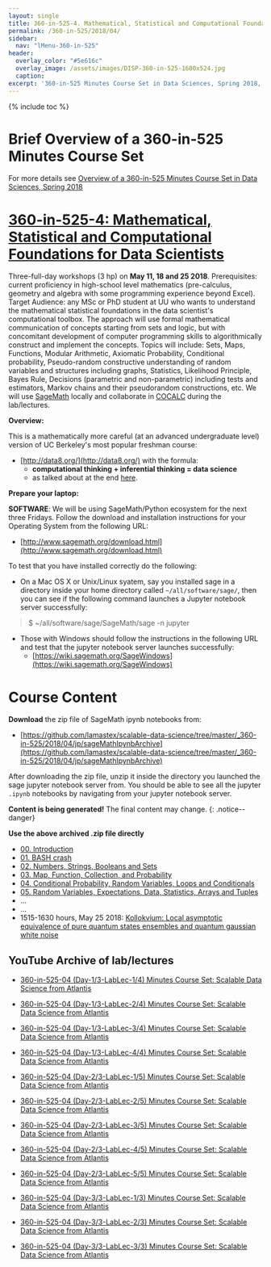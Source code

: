 ```yaml
---
layout: single
title: 360-in-525-4. Mathematical, Statistical and Computational Foundations for Data Scientists
permalink: /360-in-525/2018/04/
sidebar:
  nav: "lMenu-360-in-525"
header:
  overlay_color: "#5e616c"
  overlay_image: /assets/images/DISP-360-in-525-1600x524.jpg
  caption: 
excerpt: '360-in-525 Minutes Course Set in Data Sciences, Spring 2018, Uppsala -- Learn data sciences from domain experts and its mathematical foundations while getting your hands dirty with real data.<br /><br /><br />{::nomarkdown}<iframe style="display: inline-block;" src="https://ghbtns.com/github-btn.html?user=lamastex&repo=scalable-data-science&type=star&count=true&size=large" frameborder="0" scrolling="0" width="160px" height="30px"></iframe> <iframe style="display: inline-block;" src="https://ghbtns.com/github-btn.html?user=lamastex&repo=scalable-data-science&type=fork&count=true&size=large" frameborder="0" scrolling="0" width="158px" height="30px"></iframe>{:/nomarkdown}'
---
```

{% include toc %}

# Brief Overview of a 360-in-525 Minutes Course Set
 
For more details see [Overview of a 360-in-525 Minutes Course Set in Data Sciences, Spring 2018](https://lamastex.github.io/scalable-data-science/360-in-525/2018/) 



<html>
  <head>
    <script type="text/javascript" src="https://www.gstatic.com/charts/loader.js"></script>
    <script type="text/javascript">
      google.charts.load('current', {packages:["orgchart"]});
      google.charts.setOnLoadCallback(drawChart);

      function drawChart() {
        var data = new google.visualization.DataTable();
        data.addColumn('string', 'CourseName');
        data.addColumn('string', 'Prereq');
        data.addColumn('string', 'CourseTip');

        // For each orgchart box, provide the name, coursename, coursedate and coursetip to show.
        data.addRows([
          [{v:'360-in-525-1', f:'360-in-525-1: Intro to Apache Spark for Data Scientists (1 hp)<div style="color:red; font-style:italic">On April 20 2018</div>'},
           '', 'This is a one-full-day workshop (1 hp) on April 20 2018 on Apache Spark, one of the most widely used open-source and commercially friendly software for analysing big data in industry and academia.'],
          [{v:'360-in-525-2', f:'360-in-525-2: Social Media and Big Data (2 hp) <div style="color:red; font-style:italic">On April 26 and 27 2018</div>'},
           '360-in-525-1', 'This is a two-full-days workshop (2 hp) on April 26-27 2018. Prerequisites: 360-in-525-1 or ‘Introduction to data Science (the Fall 2017 course)’. The first day will be an introduction to the domain by Professor Simon Lindgren, a digital sociologist from Umea and the second day will build towards making one’s own twitter experimental designs in real-time. We will formalise notions like the Where Am I? Operator in a given population ideological tree or forest of retweet networks and try digesting gdelt global news streams with embeddings and models, if time permits.'],
          [{v:'360-in-525-3', f:'360-in-525-3: Geospatial Analytics and Big Data (2 hp) <div style="color:red; font-style:italic">On May 3 and 4 2018</div>'},
           '360-in-525-1', 'This is a two-full-days workshop (2 hp) on May 3-4 2018. Prerequisites: 360-in-525-1 or ‘Introduction to data Science’. The first day will be done by domain experts from Uppsala University’s Department of Social and Economic Geography in order to introduce the basic problems and datasets of the field with hands-on lab tutorials in non-distributed geospatial analytics. The second day will be on distributed geospatial analytics over real datasets that can be scaled to petabytes (syllabus is jointly designed with experts in London’s big data industry).'],
          [{v: '360-in-525-5', f:'360-in-525-5: Population Genetics and Big Data (1 hp) <div style="color:red; font-style:italic">On May 31 2018</div>'}, 
           '360-in-525-4', 'One-full-day workshops (1 hp) on **May 31 2018**. The first half will be on the basic theories in current population genetics and genomics. The second half will use ADAM and possibly Hail over Apache Spark. Prerequisites are 360-in-525-4 or equivalent and 360-in-525-1 or ‘Introduction to data Science’. It is possible to get 2hp by doing a supervised project.'],
          [{v:'360-in-525-4', f:'360-in-525-4: Mathematical, Statistical and Computational Foundations for Data Scientists (3 hp) <div style="color:red; font-style:italic">On May 11, 18 and 25 2018</div>'}, 
           '', 'Three-full-day workshops (3 hp) on May 11, 18 and 25 2018. Prerequisites: current proficiency in high-school level mathematics (pre-calculus, geometry and algebra with some programming experience beyond Excel). Target Audience: any MSc or PhD student at UU who wants to understand the mathematical statistical foundations in the data scientist’s computational toolbox. The approach will use formal mathematical communication of concepts starting from sets and logic, but with concomitant development of computer programming skills to algorithmically construct and implement the concepts. Topics will include: Sets, Maps, Functions, Modular Arithmetic, Axiomatic Probability, Conditional probability, Pseudo-random constructive understanding of random variables and structures including graphs, Statistics, Likelihood Principle, Bayes Rule, Decisions (parametric and non-parametric) including tests and estimators, Markov chains and their pseudorandom constructions, etc. We will use SageMath locally and collaborate in COCALC during the lab/lectures.'],
[{v: '360-in-525-0', f: '360-in-525-0: Mathematical Statistical Learning Theory Series; An L1 View (1 hp) <div style="color:red; font-style:italic">On June 1 2018</div>'},
         '','This course will introduce a PhD student in mathematics or mathematical statistics to one of the fundamental problems at the very core of various probabilistic theories of decision-making. We will mainly focus on the relation between the combinatorial geometric complexity of the (sigma) algebras of a simple measurable space and the rates of convergence of empirical measures over them in one of the simplest posable decision problems – nonparametric density estimation of an unknown density f in L1 based on finitely many observations drawn independently from it, but without making any mathematical compromise whatsoever, and thereby giving the so-called universal performance guarantee. This course was given in another form at CMAP, Ecole Polytechnique, Palaiseau, France for PhD students in mathematics there. Students in Geometry and Combinatorial probability as well as analysis may find this course insightful for their own research, as one of the basic theorems involves the combined use of several unique inequalities in a specific partial order of implications. The emphasis will involve constructive mathematics and perhaps delve into tree arithmetics towards such decision with universal performance guarantees along with their combinatorial, algebraic and analytic properties if time permits. Unfortunately such guarantees are not available for big data sets and may be necessary for being able to impose legal requirements and standards on automated decision-making systems.']
        ]);

        // Create the chart.
        var chart = new google.visualization.OrgChart(document.getElementById('chart_div'));
        // Draw the chart, setting the allowHtml option to true for the tooltips.
        chart.draw(data, {allowHtml:true});
      }
   </script>
    </head>
  <body>
    <div id="chart_div"></div>
  </body>
</html>


# [360-in-525-4: Mathematical, Statistical and Computational Foundations for Data Scientists](https://lamastex.github.io/scalable-data-science/360-in-525/2018/04/)
 
Three-full-day workshops (3 hp) on **May 11, 18 and 25 2018**. Prerequisites: current proficiency in high-school level mathematics (pre-calculus, geometry and algebra with some programming experience beyond Excel). Target Audience: any MSc or PhD student at UU who wants to understand the mathematical statistical foundations in the data scientist's computational toolbox. The approach will use formal mathematical communication of concepts starting from sets and logic, but with concomitant development of computer programming skills to algorithmically construct and implement the concepts. Topics will include: Sets, Maps, Functions, Modular Arithmetic, Axiomatic Probability, Conditional probability, Pseudo-random constructive understanding of random variables and structures including graphs, Statistics, Likelihood Principle, Bayes Rule, Decisions (parametric and non-parametric) including tests and estimators, Markov chains and their pseudorandom constructions, etc. We will use [SageMath](http://www.sagemath.org/) locally and collaborate in [COCALC](https://cocalc.com/) during the lab/lectures.

**Overview:**

This is a mathematically more careful (at an advanced undergraduate level) version of UC Berkeley's most popular freshman course:
 - [http://data8.org/](http://data8.org/) with the formula:
   - **computational thinking + inferential thinking  = data science** 
   - as talked about at the end [here](https://www.youtube.com/watch?v=ggq7HiDO0OU).


**Prepare your laptop:** 

**SOFTWARE**: We will be using SageMath/Python ecosystem for the next three Fridays. 
Follow the download and installation instructions for your Operating System from the following URL:

- [http://www.sagemath.org/download.html](http://www.sagemath.org/download.html)

To test that you have installed correctly do the following:

- On a Mac OS X or Unix/Linux syatem, say you installed sage in a directory inside your home directory called `~/all/software/sage/`, then you can see if the following command launches a Jupyter notebook server successfully:

> $ ~/all/software/sage/SageMath/sage -n jupyter


- Those with Windows should follow the instructions in the following URL and test that the jupyter notebook server launches successfully:
  - [https://wiki.sagemath.org/SageWindows](https://wiki.sagemath.org/SageWindows)

# Course Content


**Download** the zip file of SageMath ipynb notebooks from:

 - [https://github.com/lamastex/scalable-data-science/tree/master/_360-in-525/2018/04/jp/sageMathIpynbArchive](https://github.com/lamastex/scalable-data-science/tree/master/_360-in-525/2018/04/jp/sageMathIpynbArchive)

After downloading the zip file, unzip it inside the directory you launched the sage jupyter notebook server from. You should be able to see all the jupyter `.ipynb` notebooks by navigating from your jupyter notebook server. 

**Content is being generated!** The final content may change. 
{: .notice--danger}

**Use the above archived .zip file directly**

- [00. Introduction](jp/360-in-525-04_00/)
- [01. BASH crash](jp/360-in-525-04_01/)
- [02. Numbers, Strings, Booleans and Sets](jp/360-in-525-04_02/)
- [03. Map, Function, Collection, and Probability](jp/360-in-525-04_03/)
- [04. Conditional Probability, Random Variables, Loops and Conditionals](jp/360-in-525-04_04/)
- [05. Random Variables, Expectations, Data, Statistics, Arrays and Tuples](jp/360-in-525-04_05/)
- ...
- ...
- 1515-1630 hours, May 25 2018: [Kollokvium: Local asymptotic equivalence of pure quantum states ensembles and quantum gaussian white noise](http://math.uu.se/kalendarium/evenemang/?eventId=35784)

## YouTube Archive of lab/lectures

- [360-in-525-04 (Day-1/3-LabLec-1/4) Minutes Course Set: Scalable Data Science from Atlantis](https://youtu.be/LBEqRfPkjzk)

- [360-in-525-04 (Day-1/3-LabLec-2/4) Minutes Course Set: Scalable Data Science from Atlantis](https://youtu.be/fAK7kxLnlxQ)

- [360-in-525-04 (Day-1/3-LabLec-3/4) Minutes Course Set: Scalable Data Science from Atlantis](https://youtu.be/mrr2ETsEN5E)

- [360-in-525-04 (Day-1/3-LabLec-4/4) Minutes Course Set: Scalable Data Science from Atlantis](https://youtu.be/TSgU1leV1kI)

- [360-in-525-04 (Day-2/3-LabLec-1/5) Minutes Course Set: Scalable Data Science from Atlantis](https://youtu.be/zSffA9Dm4cY)

- [360-in-525-04 (Day-2/3-LabLec-2/5) Minutes Course Set: Scalable Data Science from Atlantis](https://youtu.be/UuXIWcH0NxQ)

- [360-in-525-04 (Day-2/3-LabLec-3/5) Minutes Course Set: Scalable Data Science from Atlantis](https://youtu.be/6W4dJQS5QM8)

- [360-in-525-04 (Day-2/3-LabLec-4/5) Minutes Course Set: Scalable Data Science from Atlantis](https://youtu.be/jVEydeLE600)

- [360-in-525-04 (Day-2/3-LabLec-5/5) Minutes Course Set: Scalable Data Science from Atlantis](https://youtu.be/-yb4H0rTm_Y)

- [360-in-525-04 (Day-3/3-LabLec-1/3) Minutes Course Set: Scalable Data Science from Atlantis](https://youtu.be/f-xUxvoL6GM)

- [360-in-525-04 (Day-3/3-LabLec-2/3) Minutes Course Set: Scalable Data Science from Atlantis](https://youtu.be/qXkJTs_bl1Q)

- [360-in-525-04 (Day-3/3-LabLec-3/3) Minutes Course Set: Scalable Data Science from Atlantis](https://youtu.be/34A9-SQLfwA)
